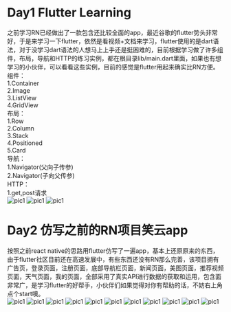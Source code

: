# Day1 Flutter Learning
之前学习RN已经做出了一款包含还比较全面的app，最近谷歌的flutter势头非常好，于是来学习一下flutter，依然是看视频+文档来学习，flutter使用的是dart语法，对于没学习dart语法的人想马上上手还是挺困难的，目前根据学习做了许多组件，布局，导航和HTTP的练习实例，都在根目录lib/main.dart里面，如果也有想学习的小伙伴，可以看看这些实例，目前的感觉是flutter用起来确实比RN方便。  
组件：  
1.Container  
2.Image  
3.ListView  
4.GridView  
布局：  
1.Row  
2.Column  
3.Stack  
4.Positioned  
5.Card  
导航：  
1.Navigator(父向子传参)  
2.Navigator(子向父传参)  
HTTP：  
1.get,post请求  
![pic1](./firstflutterappImg/1.png)
![pic1](./firstflutterappImg/2.png)
![pic1](./firstflutterappImg/3.png)  
# Day2 仿写之前的RN项目笑云app
按照之前react native的思路用flutter仿写了一遍app，基本上还原原来的东西，由于flutter社区目前还在高速发展中，有些东西还没有RN那么完善，该项目拥有广告页，登录页面，注册页面，底部导航栏页面，新闻页面，美图页面，推荐视频页面，天气页面，我的页面，全部采用了真实API进行数据的获取和运用，包含面非常广，是学习flutter的好帮手，小伙伴们如果觉得对你有帮助的话，不妨右上角点个start噢。  
![pic1](./laugh_cloud_img/1.png)
![pic1](./laugh_cloud_img/2.png)
![pic1](./laugh_cloud_img/3.png)
![pic1](./laugh_cloud_img/4.png)
![pic1](./laugh_cloud_img/5.png)
![pic1](./laugh_cloud_img/6.png)
![pic1](./laugh_cloud_img/7.png)
![pic1](./laugh_cloud_img/8.png)
![pic1](./laugh_cloud_img/9.png)
![pic1](./laugh_cloud_img/10.png)
![pic1](./laugh_cloud_img/11.png)  
